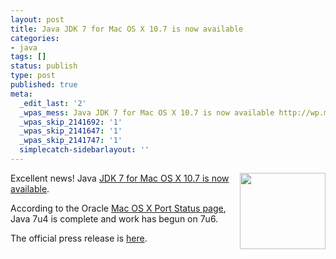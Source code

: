 ```yaml
---
layout: post
title: Java JDK 7 for Mac OS X 10.7 is now available
categories:
- java
tags: []
status: publish
type: post
published: true
meta:
  _edit_last: '2'
  _wpas_mess: Java JDK 7 for Mac OS X 10.7 is now available http://wp.me/pnQ7e-dE
  _wpas_skip_2141692: '1'
  _wpas_skip_2141647: '1'
  _wpas_skip_2141747: '1'
  simplecatch-sidebarlayout: ''
---
```

<a href="http://www.oracle.com/technetwork/java/javase/downloads/index.html"><img style="float: right; margin-left: 1em;" src="http://photos.smugmug.com/photos/i-96qDSQx/0/O/i-96qDSQx.gif" alt="" width="137" height="122" /></a>Excellent news!&nbsp;Java <a href="http://www.oracle.com/technetwork/java/javase/downloads/index.html">JDK 7 for Mac OS X 10.7 is now available</a>.

According to the Oracle <a href="https://wikis.oracle.com/display/OpenJDK/Mac+OS+X+Port+Project+Status">Mac OS X Port Status page</a>, Java&nbsp;7u4 is complete and work has begun on&nbsp;7u6.

The official press release is <a href="http://www.oracle.com/us/corporate/press/1603497">here</a>.
